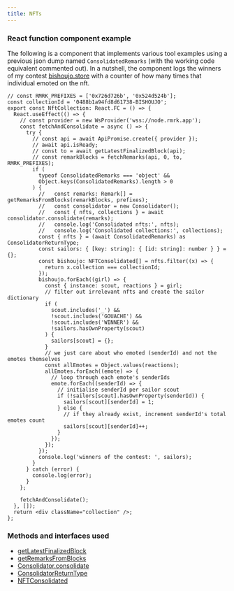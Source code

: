 ```yaml
---
title: NFTs
---
```


### React function component example

The following is a component that implements various tool examples using a previous json dump named `ConsolidatedRemarks` (with the working code equivalent commented out). In a nutshell, the component logs the winners of my contest [bishoujo.store](http://bishoujo.store) with a counter of how many times that individual emoted on the nft.

```
// const RMRK_PREFIXES = ['0x726d726b', '0x524d524b'];
const collectionId = '0488b1a94fd8d61738-BISHOUJO';
export const NftCollection: React.FC = () => {
  React.useEffect(() => {
    // const provider = new WsProvider('wss://node.rmrk.app');
    const fetchAndConsolidate = async () => {
      try {
        // const api = await ApiPromise.create({ provider });
        // await api.isReady;
        // const to = await getLatestFinalizedBlock(api);
        // const remarkBlocks = fetchRemarks(api, 0, to, RMRK_PREFIXES);
        if (
          typeof ConsolidatedRemarks === 'object' &&
          Object.keys(ConsolidatedRemarks).length > 0
        ) {
          //   const remarks: Remark[] = getRemarksFromBlocks(remarkBlocks, prefixes);
          //   const consolidator = new Consolidator();
          //   const { nfts, collections } = await consolidator.consolidate(remarks);
          //   console.log('Consolidated nfts:', nfts);
          //   console.log('Consolidated collections:', collections);
          const { nfts } = (await ConsolidatedRemarks) as ConsolidatorReturnType;
          const sailors: { [key: string]: { [id: string]: number } } = {};
          const bishoujo: NFTConsolidated[] = nfts.filter((x) => {
            return x.collection === collectionId;
          });
          bishoujo.forEach((girl) => {
            const { instance: scout, reactions } = girl;
            // filter out irrelevant nfts and create the sailor dictionary
            if (
              scout.includes('_') &&
              !scout.includes('GOUACHE') &&
              !scout.includes('WINNER') &&
              !sailors.hasOwnProperty(scout)
            ) {
              sailors[scout] = {};
            }
            // we just care about who emoted (senderId) and not the emotes themselves
            const allEmotes = Object.values(reactions);
            allEmotes.forEach((emote) => {
              // loop through each emote's senderIds
              emote.forEach((senderId) => {
                // initialise senderId per sailor scout
                if (!sailors[scout].hasOwnProperty(senderId)) {
                  sailors[scout][senderId] = 1;
                } else {
                  // if they already exist, increment senderId's total emotes count
                  sailors[scout][senderId]++;
                }
              });
            });
          });
          console.log('winners of the contest: ', sailors);
        }
      } catch (error) {
        console.log(error);
      }
    };

    fetchAndConsolidate();
  }, []);
  return <div className="collection" />;
};
```

### Methods and interfaces used

- [getLatestFinalizedBlock](https://github.com/rmrk-team/rmrk-tools#getlatestfinalizedblock)
- [getRemarksFromBlocks](https://github.com/rmrk-team/rmrk-tools#getremarksfromblocks)
- [Consolidator.consolidate](https://github.com/rmrk-team/rmrk-tools#consolidator)
- [ConsolidatorReturnType](https://github.com/rmrk-team/rmrk-tools/blob/f9324e4dffd677eb0d35c8c7cbc4a6211287e776/src/tools/consolidator/consolidator.ts#L36)
- [NFTConsolidated](https://github.com/rmrk-team/rmrk-tools/blob/f9324e4dffd677eb0d35c8c7cbc4a6211287e776/src/tools/consolidator/consolidator.ts#L44)
